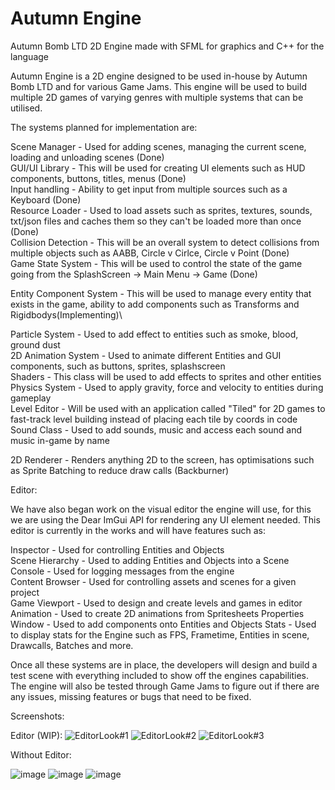 # Autumn Engine
Autumn Bomb LTD 2D Engine made with SFML for graphics and C++ for the language

Autumn Engine is a 2D engine designed to be used in-house by Autumn Bomb LTD and for various Game Jams. This engine will be used to build multiple 2D games of varying genres with multiple systems that can be utilised. 

The systems planned for implementation are:

Scene Manager - Used for adding scenes, managing the current scene, loading and unloading scenes (Done)\
GUI/UI Library - This will be used for creating UI elements such as HUD components, buttons, titles, menus (Done)\
Input handling - Ability to get input from multiple sources such as a Keyboard (Done)\
Resource Loader - Used to load assets such as sprites, textures, sounds, txt/json files and caches them so they can't be loaded more than once (Done)\
Collision Detection - This will be an overall system to detect collisions from multiple objects such as AABB, Circle v Cirlce, Circle v Point (Done)\
Game State System - This will be used to control the state of the game going from the SplashScreen -> Main Menu -> Game (Done)

Entity Component System - This will be used to manage every entity that exists in the game, ability to add components such as Transforms and Rigidbodys(Implementing)\

Particle System - Used to add effect to entities such as smoke, blood, ground dust\
2D Animation System - Used to animate different Entities and GUI components, such as buttons, sprites, splashscreen\
Shaders - This class will be used to add effects to sprites and other entities\
Physics System - Used to apply gravity, force and velocity to entities during gameplay \
Level Editor - Will be used with an application called "Tiled" for 2D games to fast-track level building instead of placing each tile by coords in code\
Sound Class - Used to add sounds, music and access each sound and music in-game by name

2D Renderer - Renders anything 2D to the screen, has optimisations such as Sprite Batching to reduce draw calls (Backburner)

Editor:

We have also began work on the visual editor the engine will use, for this we are using the Dear ImGui API for rendering any UI element needed. This editor is currently in the works and will have features such as:

Inspector - Used for controlling Entities and Objects\
Scene Hierarchy - Used to adding Entities and Objects into a Scene\
Console - Used for logging messages from the engine\
Content Browser - Used for controlling assets and scenes for a given project\
Game Viewport - Used to design and create levels and games in editor\
Animation - Used to create 2D animations from Spritesheets 
Properties Window - Used to add components onto Entities and Objects
Stats - Used to display stats for the Engine such as FPS, Frametime, Entities in scene, Drawcalls, Batches and more.

Once all these systems are in place, the developers will design and build a test scene with everything included to show off the engines capabilities. The engine will also be tested through Game Jams to figure out if there are any issues, missing features or bugs that need to be fixed.


Screenshots:

Editor (WIP):
![EditorLook#1](https://user-images.githubusercontent.com/48921196/128783342-8a0780ec-409f-4c14-a020-4cb20c3fcaba.PNG)
![EditorLook#2](https://user-images.githubusercontent.com/48921196/128783442-0823b78b-e16f-450b-b64f-340a37139d73.PNG)
![EditorLook#3](https://user-images.githubusercontent.com/48921196/128783448-f7c1d029-739c-4457-9cd1-01ccbebfb024.PNG)

Without Editor:

![image](https://user-images.githubusercontent.com/48921196/128703243-b9ce015b-ed96-43bd-918d-a72e19910b0b.png)
![image](https://user-images.githubusercontent.com/48921196/128703304-a0adf6b9-30ac-451b-85e0-f639c01c95e1.png)
![image](https://user-images.githubusercontent.com/48921196/128703331-5ae3c798-547d-42dd-a568-10563f764b26.png)

